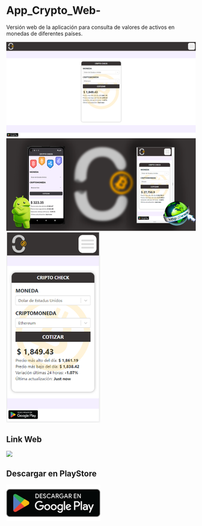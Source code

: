 # App_Crypto_Web-
Versión web de la aplicación para consulta de valores de activos en monedas de diferentes países.

<img src="src/assets/images/pagprincipal.png"></img>
<img  src="/src/assets/images/adasdas.png"></img>
<img width="250PX" src="/src/assets/images/pagchiquita.png"></img>

## Link Web
<a href="https://appcryptocheck.netlify.app/"><img width="250PX" src="https://www.pngmart.com/files/3/World-Wide-Web-PNG-Pic.png"></img></a>

## Descargar en PlayStore

<a href="https://play.google.com/store/apps/details?id=com.notjust.cryptocheck"><img width="250PX" src="src/assets/images/getitplaystore.png"></img></a>



